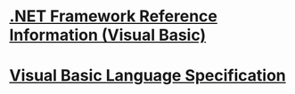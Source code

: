# [.NET Framework Reference Information (Visual Basic)](net-framework-reference-information.md)
# [Visual Basic Language Specification](language-specification.md)
